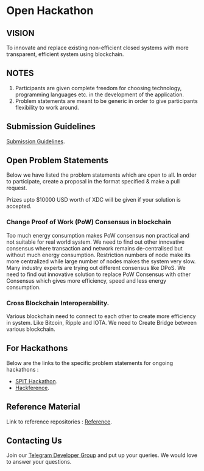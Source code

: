 # Open Hackathon

## VISION

To innovate and replace existing non-efficient closed systems with more transparent, efficient system using blockchain.

## NOTES
1. Participants are given complete freedom for choosing technology, programming languages etc. in the development of the application.
2. Problem statements are meant to be generic in order to give participants flexibility to work around.

## Submission Guidelines
 [Submission Guidelines](./SubmissionGuide).


## Open Problem Statements

Below we have listed the problem statements which are open to all. In order to participate, create a proposal in the format specified & make a pull request.

Prizes upto $10000 USD worth of XDC will be given if your solution is accepted.

### Change Proof of Work (PoW) Consensus in blockchain

Too much energy consumption makes PoW consensus non practical and not suitable for real world system.
We need to find out other innovative consensus where transaction and network remains de-centralised but without much energy consumption.
Restriction numbers of node make its more centralized while large number of nodes makes the system very slow.
Many industry experts are trying out different consensus like DPoS.
We need to find out innovative solution to replace PoW Consensus with other Consensus which gives more efficiency, speed and less energy consumption.

### Cross Blockchain Interoperability.

Various blockchain need to connect to each other to create more efficiency in system. Like Bitcoin, Ripple and IOTA. We need to Create Bridge between various blockchain.


## For Hackathons

Below are the links to the specific problem statements for ongoing hackathons :

* [SPIT Hackathon](./SPIT/ReadMe.md).
* [Hackference](./Hackference-2018/ReadMe.md).


## Reference Material

Link to reference repositories : [Reference](./References).

## Contacting Us

Join our [Telegram Developer Group](https://t.me/XinFinDevelopers) and put up your queries. We would love to answer your questions.
